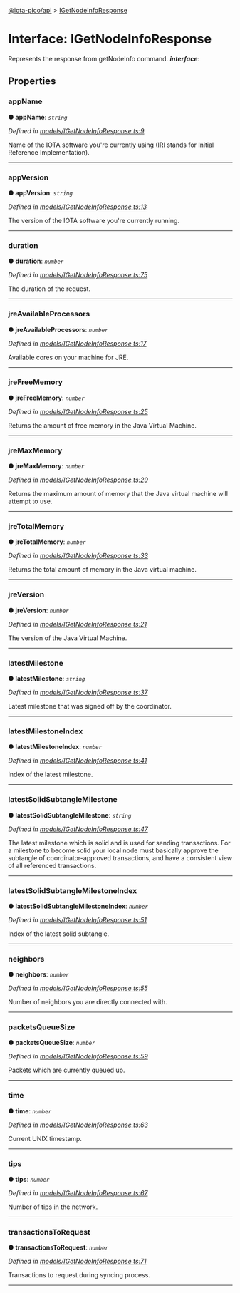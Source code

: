 [@iota-pico/api](../README.md) > [IGetNodeInfoResponse](../interfaces/igetnodeinforesponse.md)



# Interface: IGetNodeInfoResponse


Represents the response from getNodeInfo command.
*__interface__*: 



## Properties
<a id="appname"></a>

###  appName

**●  appName**:  *`string`* 

*Defined in [models/IGetNodeInfoResponse.ts:9](https://github.com/iotaeco/iota-pico-api/blob/3e92717/src/models/IGetNodeInfoResponse.ts#L9)*



Name of the IOTA software you're currently using (IRI stands for Initial Reference Implementation).




___

<a id="appversion"></a>

###  appVersion

**●  appVersion**:  *`string`* 

*Defined in [models/IGetNodeInfoResponse.ts:13](https://github.com/iotaeco/iota-pico-api/blob/3e92717/src/models/IGetNodeInfoResponse.ts#L13)*



The version of the IOTA software you're currently running.




___

<a id="duration"></a>

###  duration

**●  duration**:  *`number`* 

*Defined in [models/IGetNodeInfoResponse.ts:75](https://github.com/iotaeco/iota-pico-api/blob/3e92717/src/models/IGetNodeInfoResponse.ts#L75)*



The duration of the request.




___

<a id="jreavailableprocessors"></a>

###  jreAvailableProcessors

**●  jreAvailableProcessors**:  *`number`* 

*Defined in [models/IGetNodeInfoResponse.ts:17](https://github.com/iotaeco/iota-pico-api/blob/3e92717/src/models/IGetNodeInfoResponse.ts#L17)*



Available cores on your machine for JRE.




___

<a id="jrefreememory"></a>

###  jreFreeMemory

**●  jreFreeMemory**:  *`number`* 

*Defined in [models/IGetNodeInfoResponse.ts:25](https://github.com/iotaeco/iota-pico-api/blob/3e92717/src/models/IGetNodeInfoResponse.ts#L25)*



Returns the amount of free memory in the Java Virtual Machine.




___

<a id="jremaxmemory"></a>

###  jreMaxMemory

**●  jreMaxMemory**:  *`number`* 

*Defined in [models/IGetNodeInfoResponse.ts:29](https://github.com/iotaeco/iota-pico-api/blob/3e92717/src/models/IGetNodeInfoResponse.ts#L29)*



Returns the maximum amount of memory that the Java virtual machine will attempt to use.




___

<a id="jretotalmemory"></a>

###  jreTotalMemory

**●  jreTotalMemory**:  *`number`* 

*Defined in [models/IGetNodeInfoResponse.ts:33](https://github.com/iotaeco/iota-pico-api/blob/3e92717/src/models/IGetNodeInfoResponse.ts#L33)*



Returns the total amount of memory in the Java virtual machine.




___

<a id="jreversion"></a>

###  jreVersion

**●  jreVersion**:  *`number`* 

*Defined in [models/IGetNodeInfoResponse.ts:21](https://github.com/iotaeco/iota-pico-api/blob/3e92717/src/models/IGetNodeInfoResponse.ts#L21)*



The version of the Java Virtual Machine.




___

<a id="latestmilestone"></a>

###  latestMilestone

**●  latestMilestone**:  *`string`* 

*Defined in [models/IGetNodeInfoResponse.ts:37](https://github.com/iotaeco/iota-pico-api/blob/3e92717/src/models/IGetNodeInfoResponse.ts#L37)*



Latest milestone that was signed off by the coordinator.




___

<a id="latestmilestoneindex"></a>

###  latestMilestoneIndex

**●  latestMilestoneIndex**:  *`number`* 

*Defined in [models/IGetNodeInfoResponse.ts:41](https://github.com/iotaeco/iota-pico-api/blob/3e92717/src/models/IGetNodeInfoResponse.ts#L41)*



Index of the latest milestone.




___

<a id="latestsolidsubtanglemilestone"></a>

###  latestSolidSubtangleMilestone

**●  latestSolidSubtangleMilestone**:  *`string`* 

*Defined in [models/IGetNodeInfoResponse.ts:47](https://github.com/iotaeco/iota-pico-api/blob/3e92717/src/models/IGetNodeInfoResponse.ts#L47)*



The latest milestone which is solid and is used for sending transactions. For a milestone to become solid your local node must basically approve the subtangle of coordinator-approved transactions, and have a consistent view of all referenced transactions.




___

<a id="latestsolidsubtanglemilestoneindex"></a>

###  latestSolidSubtangleMilestoneIndex

**●  latestSolidSubtangleMilestoneIndex**:  *`number`* 

*Defined in [models/IGetNodeInfoResponse.ts:51](https://github.com/iotaeco/iota-pico-api/blob/3e92717/src/models/IGetNodeInfoResponse.ts#L51)*



Index of the latest solid subtangle.




___

<a id="neighbors"></a>

###  neighbors

**●  neighbors**:  *`number`* 

*Defined in [models/IGetNodeInfoResponse.ts:55](https://github.com/iotaeco/iota-pico-api/blob/3e92717/src/models/IGetNodeInfoResponse.ts#L55)*



Number of neighbors you are directly connected with.




___

<a id="packetsqueuesize"></a>

###  packetsQueueSize

**●  packetsQueueSize**:  *`number`* 

*Defined in [models/IGetNodeInfoResponse.ts:59](https://github.com/iotaeco/iota-pico-api/blob/3e92717/src/models/IGetNodeInfoResponse.ts#L59)*



Packets which are currently queued up.




___

<a id="time"></a>

###  time

**●  time**:  *`number`* 

*Defined in [models/IGetNodeInfoResponse.ts:63](https://github.com/iotaeco/iota-pico-api/blob/3e92717/src/models/IGetNodeInfoResponse.ts#L63)*



Current UNIX timestamp.




___

<a id="tips"></a>

###  tips

**●  tips**:  *`number`* 

*Defined in [models/IGetNodeInfoResponse.ts:67](https://github.com/iotaeco/iota-pico-api/blob/3e92717/src/models/IGetNodeInfoResponse.ts#L67)*



Number of tips in the network.




___

<a id="transactionstorequest"></a>

###  transactionsToRequest

**●  transactionsToRequest**:  *`number`* 

*Defined in [models/IGetNodeInfoResponse.ts:71](https://github.com/iotaeco/iota-pico-api/blob/3e92717/src/models/IGetNodeInfoResponse.ts#L71)*



Transactions to request during syncing process.




___


